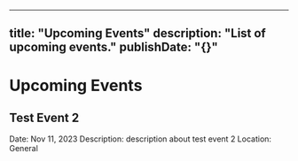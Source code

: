 
---
title: "Upcoming Events"
description: "List of upcoming events."
publishDate: "{}"
---


<!-- UPCOMING EVENTS -->
# Upcoming Events

## Test Event 2
Date: Nov 11, 2023
Description: description about test event 2
Location: General